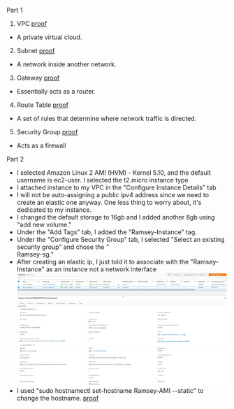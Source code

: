 Part 1
1. VPC [ proof ](/Projects/Project02/Images/VPCCreated.PNG)
 - A private virtual cloud. 
2. Subnet [ proof ](/Projects/Project02/Images/SubnetCreated.PNG)
 - A network inside another network.
3. Gateway [ proof ](/Projects/Project02/Images/InternetGWCreated.PNG)
 - Essentially acts as a router.
4. Route Table [ proof ](/Projects/Project02/Images/RouteTableCreated.PNG)
 - A set of rules that determine where network traffic is directed.
5. Security Group [ proof ](/Projects/Project02/Images/SecurityGroupCreated.PNG)
 - Acts as a firewall


Part 2
  - I selected Amazon Linux 2 AMI (HVM) - Kernel 5.10, and the default username is ec2-user. I selected the t2.micro instance type
  - I attached instance to my VPC in the "Configure Instance Details" tab
  - I will not be auto-assigning a public ipv4 address since we need to create an elastic one anyway. One less thing to worry about, it's dedicated to my instance.
  - I changed the default storage to 16gb and I added another 8gb using "add new volume." 
  - Under the "Add Tags" tab, I added the "Ramsey-Instance" tag.
  - Under the "Configure Security Group" tab, I selected "Select an existing security group" and chose the "	
Ramsey-sg."
  - After creating an elastic ip, I just told it to associate with the "Ramsey-Instance" as an instance not a network interface ![ proof ](/Projects/Project02/Images/FinishedInstance.PNG)
  - I used "sudo hostnamectl set-hostname Ramsey-AMI --static" to change the hostname. [ proof ](/Projects/Project02/Images/HostName.PNG)
